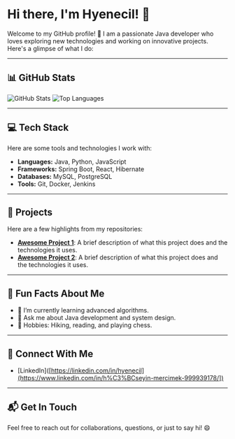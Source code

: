 
# Hi there, I'm Hyenecil! 👋

Welcome to my GitHub profile! 🚀 I am a passionate Java developer who loves exploring new technologies and working on innovative projects. Here's a glimpse of what I do:

---

## 📊 GitHub Stats
![GitHub Stats](https://github-readme-stats.vercel.app/api?username=hyenicil&show_icons=true&theme=radical)
![Top Languages](https://github-readme-stats.vercel.app/api/top-langs/?username=hyenicil&layout=compact&theme=radical)

---

## 💻 Tech Stack
Here are some tools and technologies I work with:

- **Languages:** Java, Python, JavaScript
- **Frameworks:** Spring Boot, React, Hibernate
- **Databases:** MySQL, PostgreSQL
- **Tools:** Git, Docker, Jenkins

---

## 🚀 Projects
Here are a few highlights from my repositories:

- [**Awesome Project 1**](https://github.com/hyenicil/awesome-project-1): A brief description of what this project does and the technologies it uses.
- [**Awesome Project 2**](https://github.com/hyenecil/awesome-project-2): A brief description of what this project does and the technologies it uses.

---

## 🌟 Fun Facts About Me
- 🌱 I’m currently learning advanced algorithms.
- 💬 Ask me about Java development and system design.
- 🧗 Hobbies: Hiking, reading, and playing chess.

---

## 🔗 Connect With Me
- [LinkedIn]([https://linkedin.com/in/hyenecil](https://www.linkedin.com/in/h%C3%BCseyin-mercimek-999939178/])
---

## 📬 Get In Touch
Feel free to reach out for collaborations, questions, or just to say hi! 😄

